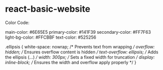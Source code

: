 # react-basic-website

Color Code:

main-color: #6E65E5
primary-color: #141F39
secondary-color: #FF7F63
light-bg-color: #FFCBBF
text-color: #525256

.ellipsis {
  white-space: nowrap;       /* Prevents text from wrapping */
  overflow: hidden;          /* Ensures overflow content is hidden */
  text-overflow: ellipsis;   /* Adds the ellipsis (...) */
  width: 300px;              /* Sets a fixed width for truncation */
  display: inline-block;     /* Ensures the width and overflow apply properly */
}